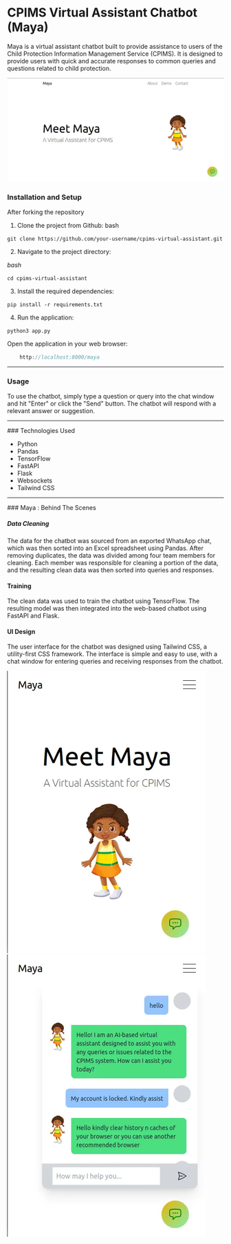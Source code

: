 # CPIMS Virtual Assistant Chatbot (Maya)

Maya is a virtual assistant chatbot built to provide assistance to users of the Child Protection Information Management Service (CPIMS). It is designed to provide users with quick and accurate responses to common queries and questions related to child protection.

<img src="./assets/desktop_view.webp" alt="Image description">

### Installation and Setup

After forking the repository

1. Clone the project from Github:
   bash

```
git clone https://github.com/your-username/cpims-virtual-assistant.git
```

2. Navigate to the project directory:

_bash_

```
cd cpims-virtual-assistant
```

3. Install the required dependencies:

```
pip install -r requirements.txt
```

4. Run the application:

```
python3 app.py
```

Open the application in your web browser:

```javascript
    http://localhost:8000/maya
```

<hr/>

### Usage

To use the chatbot, simply type a question or query into the chat window and hit "Enter" or click the "Send" button. The chatbot will respond with a relevant answer or suggestion.

<hr/>
### Technologies Used

- Python
- Pandas
- TensorFlow
- FastAPI
- Flask
- Websockets
- Tailwind CSS

<hr/>
### Maya : Behind The Scenes

##### Data Cleaning

The data for the chatbot was sourced from an exported WhatsApp chat, which was then sorted into an Excel spreadsheet using Pandas. After removing duplicates, the data was divided among four team members for cleaning. Each member was responsible for cleaning a portion of the data, and the resulting clean data was then sorted into queries and responses.

#### Training

The clean data was used to train the chatbot using TensorFlow. The resulting model was then integrated into the web-based chatbot using FastAPI and Flask.

#### UI Design

The user interface for the chatbot was designed using Tailwind CSS, a utility-first CSS framework. The interface is simple and easy to use, with a chat window for entering queries and receiving responses from the chatbot.

<img src="./assets/mobi_view.webp" alt="Image description">
<img src="./assets/mobi_view2.webp" alt="Image description">
